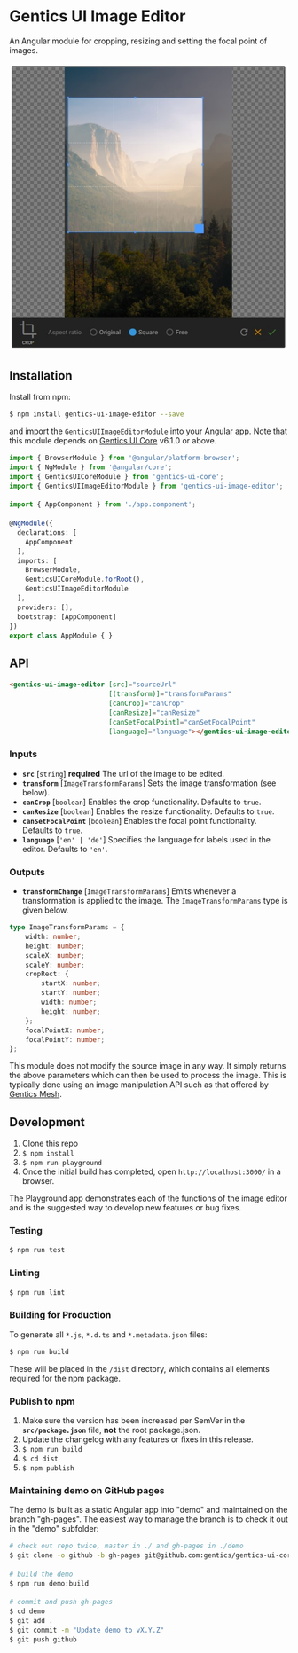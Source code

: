 # Gentics UI Image Editor

An Angular module for cropping, resizing and setting the focal point of images.

![Screenshot](./screenshot.jpg)

## Installation

Install from npm:

```bash
$ npm install gentics-ui-image-editor --save
```

and import the `GenticsUIImageEditorModule` into your Angular app. Note that this module depends on [Gentics UI Core](https://github.com/gentics/gentics-ui-core) v6.1.0 or above.

```TypeScript
import { BrowserModule } from '@angular/platform-browser';
import { NgModule } from '@angular/core';
import { GenticsUICoreModule } from 'gentics-ui-core';
import { GenticsUIImageEditorModule } from 'gentics-ui-image-editor';

import { AppComponent } from './app.component';

@NgModule({
  declarations: [
    AppComponent
  ],
  imports: [
    BrowserModule,
    GenticsUICoreModule.forRoot(),
    GenticsUIImageEditorModule
  ],
  providers: [],
  bootstrap: [AppComponent]
})
export class AppModule { }
```

## API

```HTML
<gentics-ui-image-editor [src]="sourceUrl"
                         [(transform)]="transformParams"
                         [canCrop]="canCrop"
                         [canResize]="canResize"
                         [canSetFocalPoint]="canSetFocalPoint"
                         [language]="language"></gentics-ui-image-editor>
```

### Inputs

* **`src`** [`string`] **required** The url of the image to be edited.
* **`transform`** [`ImageTransformParams`] Sets the image transformation (see below).
* **`canCrop`** [`boolean`] Enables the crop functionality. Defaults to `true`.
* **`canResize`** [`boolean`] Enables the resize functionality. Defaults to `true`.
* **`canSetFocalPoint`** [`boolean`] Enables the focal point functionality. Defaults to `true`.
* **`language`** [`'en' | 'de'`] Specifies the language for labels used in the editor. Defaults to `'en'`.

### Outputs

* **`transformChange`** [`ImageTransformParams`] Emits whenever a transformation is applied to the image. The `ImageTransformParams` type is given below.

```TypeScript
type ImageTransformParams = {
    width: number;
    height: number;
    scaleX: number;
    scaleY: number;
    cropRect: {
        startX: number;
        startY: number;
        width: number;
        height: number;
    };
    focalPointX: number;
    focalPointY: number;
};
```

This module does not modify the source image in any way. It simply returns the above parameters which can then be used to process the image. This is typically done using an image manipulation API such as that offered by [Gentics Mesh](https://getmesh.io/docs/beta/features.html#imagemanipulation).

## Development

1. Clone this repo
2. `$ npm install`
3. `$ npm run playground`
4. Once the initial build has completed, open `http://localhost:3000/` in a browser.

The Playground app demonstrates each of the functions of the image editor and is the suggested way to develop new features or bug fixes.

### Testing
```bash
$ npm run test
```

### Linting
```bash
$ npm run lint
```

### Building for Production
To generate all `*.js`, `*.d.ts` and `*.metadata.json` files:

```bash
$ npm run build
```

These will be placed in the `/dist` directory, which contains all elements required for the npm package.

### Publish to npm

1. Make sure the version has been increased per SemVer in the **`src/package.json`** file, **not** the root package.json.
2. Update the changelog with any features or fixes in this release.
3. `$ npm run build`
4. `$ cd dist`
5. `$ npm publish`

### Maintaining demo on GitHub pages

The demo is built as a static Angular app into "demo" and maintained on the branch "gh-pages".
The easiest way to manage the branch is to check it out in the "demo" subfolder:

```sh
# check out repo twice, master in ./ and gh-pages in ./demo
$ git clone -o github -b gh-pages git@github.com:gentics/gentics-ui-core ./docs

# build the demo
$ npm run demo:build

# commit and push gh-pages
$ cd demo
$ git add .
$ git commit -m "Update demo to vX.Y.Z"
$ git push github
```
